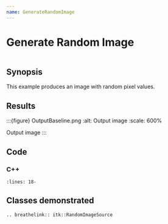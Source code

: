 ```yaml
---
name: GenerateRandomImage
---
```


# Generate Random Image

```{index} single: RandomImageSource single: random
```

## Synopsis

This example produces an image with random pixel values.

## Results

:::{figure} OutputBaseline.png
:alt: Output image
:scale: 600%

Output image
:::

## Code

### C++

```{literalinclude} Code.cxx
:lines: 18-
```

## Classes demonstrated

```{eval-rst}
.. breathelink:: itk::RandomImageSource
```
